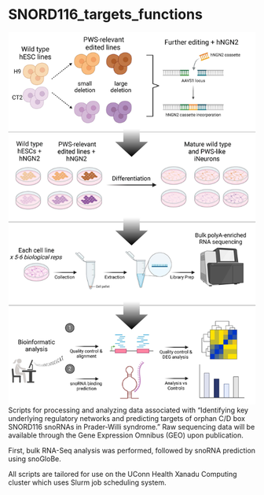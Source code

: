 # SNORD116_targets_functions
<img src="Graphical Abstract.jpg" alt="Graphical Abstract">
Scripts for processing and analyzing data associated with “Identifying key underlying regulatory networks and predicting targets of orphan C/D box SNORD116 snoRNAs in Prader-Willi syndrome.” Raw sequencing data will be available through the Gene Expression Omnibus (GEO) upon publication.

First, bulk RNA-Seq analysis was performed, followed by snoRNA prediction using snoGloBe.

All scripts are tailored for use on the UConn Health Xanadu Computing cluster which uses Slurm job scheduling system.
